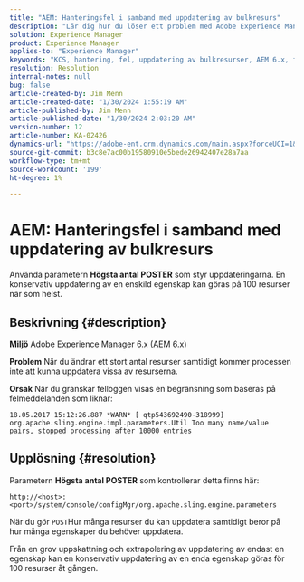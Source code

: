 ```yaml
---
title: "AEM: Hanteringsfel i samband med uppdatering av bulkresurs"
description: "Lär dig hur du löser ett problem med Adobe Experience Manager 6.x där det uppstår ett hanteringsfel i samband med uppdatering av bulkresurser."
solution: Experience Manager
product: Experience Manager
applies-to: "Experience Manager"
keywords: "KCS, hantering, fel, uppdatering av bulkresurser, AEM 6.x, fel, parameter, maximum POST parameters, 100, Adobe Experience Manager 6.x, felsökning"
resolution: Resolution
internal-notes: null
bug: false
article-created-by: Jim Menn
article-created-date: "1/30/2024 1:55:19 AM"
article-published-by: Jim Menn
article-published-date: "1/30/2024 2:03:20 AM"
version-number: 12
article-number: KA-02426
dynamics-url: "https://adobe-ent.crm.dynamics.com/main.aspx?forceUCI=1&pagetype=entityrecord&etn=knowledgearticle&id=f2068998-12bf-ee11-9079-6045bd006268"
source-git-commit: b3c8e7ac00b19580910e5bede26942407e28a7aa
workflow-type: tm+mt
source-wordcount: '199'
ht-degree: 1%

---
```


# AEM: Hanteringsfel i samband med uppdatering av bulkresurs


Använda parametern <b>Högsta antal POSTER</b> som styr uppdateringarna. En konservativ uppdatering av en enskild egenskap kan göras på 100 resurser när som helst.

## Beskrivning {#description}


<b>Miljö</b>
Adobe Experience Manager 6.x (AEM 6.x)

<b>Problem</b>
När du ändrar ett stort antal resurser samtidigt kommer processen inte att kunna uppdatera vissa av resurserna.

<b>Orsak</b>
När du granskar felloggen visas en begränsning som baseras på felmeddelanden som liknar:

`18.05.2017 15:12:26.887 *WARN* [ qtp543692490-318999]  org.apache.sling.engine.impl.parameters.Util Too many name/value pairs, stopped processing after 10000 entries`


## Upplösning {#resolution}


Parametern <b>Högsta antal POSTER</b> som kontrollerar detta finns här:

`http://<host>:<port>/system/console/configMgr/org.apache.sling.engine.parameters`

När du gör `POST`Hur många resurser du kan uppdatera samtidigt beror på hur många egenskaper du behöver uppdatera.

Från en grov uppskattning och extrapolering av uppdatering av endast en egenskap kan en konservativ uppdatering av en enda egenskap göras för 100 resurser åt gången.
